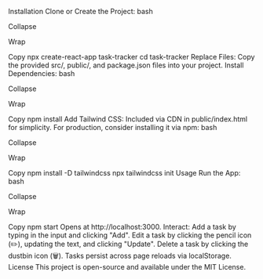 
Installation
Clone or Create the Project:
bash

Collapse

Wrap

Copy
npx create-react-app task-tracker
cd task-tracker
Replace Files:
Copy the provided src/, public/, and package.json files into your project.
Install Dependencies:
bash

Collapse

Wrap

Copy
npm install
Add Tailwind CSS:
Included via CDN in public/index.html for simplicity. For production, consider installing it via npm:
bash

Collapse

Wrap

Copy
npm install -D tailwindcss
npx tailwindcss init
Usage
Run the App:
bash

Collapse

Wrap

Copy
npm start
Opens at http://localhost:3000.
Interact:
Add a task by typing in the input and clicking "Add".
Edit a task by clicking the pencil icon (✏️), updating the text, and clicking "Update".
Delete a task by clicking the dustbin icon (🗑️).
Tasks persist across page reloads via localStorage.
License
This project is open-source and available under the MIT License.